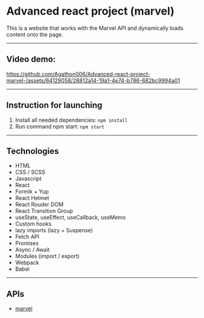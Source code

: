 # Advanced react project (marvel)

This is a website that works with the Marvel API and dynamically loads content onto the page.

---

## Video demo:

https://github.com/Agathon006/Advanced-react-project-marvel-/assets/64129058/28812a14-19a1-4e74-b786-682bc9994a01

---

## Instruction for launching

1. Install all needed dependencies:
   `npm install`
1. Run command npm start:
   `npm start`

---

## Technologies

- HTML
- CSS / SCSS
- Javascript
- React
- Formik + Yup
- React Helmet
- React Rouder DOM
- React Transition Group
- useState, useEffect, useCallback, useMemo
- Custom hooks
- lazy imports (lazy + Suspense)
- Fetch API
- Promises
- Async / Await
- Modules (import / export)
- Webpack
- Babel

---

## APIs

- [marvel](https://developer.marvel.com)

